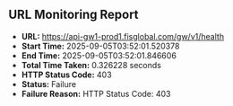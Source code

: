 ## URL Monitoring Report

- **URL:** https://api-gw1-prod1.fisglobal.com/gw/v1/health
- **Start Time:** 2025-09-05T03:52:01.520378
- **End Time:** 2025-09-05T03:52:01.846606
- **Total Time Taken:** 0.326228 seconds
- **HTTP Status Code:** 403
- **Status:** Failure
- **Failure Reason:** HTTP Status Code: 403
